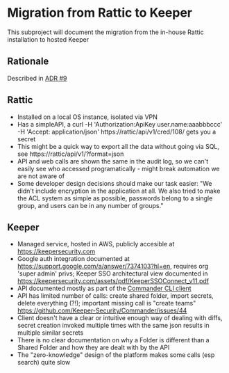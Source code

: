 Migration from Rattic to Keeper
===============================

This subproject will document the migration from the in-house Rattic installation to hosted Keeper

Rationale
---------

Described in [ADR #9](https://github.com/ministryofjustice/cloud-platform/tree/master/architecture-decision-record)

Rattic
------

 - Installed on a local OS instance, isolated via VPN
 - Has a simpleAPI, a curl -H 'Authorization:ApiKey user.name:aaabbbccc' -H 'Accept: application/json' https://rattic/api/v1/cred/108/ gets you a secret
 - This might be a quick way to export all the data without going via SQL, see https://rattic/api/v1/?format=json
 - API and web calls are shown the same in the audit log, so we can't easily see who accessed programatically - might break automation we are not aware of
 - Some developer design decisions should make our task easier: "We didn't include encryption in the application at all. We also tried to make the ACL system as simple as possible, passwords belong to a single group, and users can be in any number of groups."

Keeper
------

 - Managed service, hosted in AWS, publicly accesible at https://keepersecurity.com
 - Google auth integration documented at https://support.google.com/a/answer/7374103?hl=en, requires org 'super admin' privs; Keeper SSO architectural view documented in https://keepersecurity.com/assets/pdf/KeeperSSOConnect_v11.pdf
 - API documented mostly as part of the [Commander CLI client](https://github.com/Keeper-Security/Commander)
 - API has limited number of calls: create shared folder, import secrets, delete everything (?!); important missing call is "create teams" https://github.com/Keeper-Security/Commander/issues/44
 - Client doesn't have a clear or intuitive enough way of dealing with diffs, secret creation invoked multiple times with the same json results in multiple similar secrets
 - There is no clear documentation on why a Folder is different than a Shared Folder and how they are dealt with by the API
 - The "zero-knowledge" design of the platform makes some calls (esp search) quite slow

